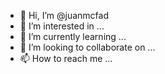 - 👋 Hi, I’m @juanmcfad
- 👀 I’m interested in ...
- 🌱 I’m currently learning ...
- 💞️ I’m looking to collaborate on ...
- 📫 How to reach me ...

<!---
juanmcfad/juanmcfad is a ✨ special ✨ repository because its `README.md` (this file) appears on your GitHub profile.
You can click the Preview link to take a look at your changes.
--->
